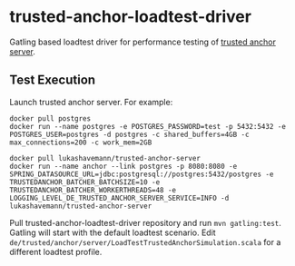 # trusted-anchor-loadtest-driver

Gatling based loadtest driver for performance testing of [trusted anchor server](https://github.com/LukasHavemann/trusted-anchor-server).

## Test Execution

Launch trusted anchor server. For example:

```
docker pull postgres
docker run --name postgres -e POSTGRES_PASSWORD=test -p 5432:5432 -e POSTGRES_USER=postgres -d postgres -c shared_buffers=4GB -c max_connections=200 -c work_mem=2GB 

docker pull lukashavemann/trusted-anchor-server
docker run --name anchor --link postgres -p 8080:8080 -e SPRING_DATASOURCE_URL=jdbc:postgresql://postgres:5432/postgres -e TRUSTEDANCHOR_BATCHER_BATCHSIZE=10 -e TRUSTEDANCHOR_BATCHER_WORKERTHREADS=48 -e LOGGING_LEVEL_DE_TRUSTED_ANCHOR_SERVER_SERVICE=INFO -d lukashavemann/trusted-anchor-server 
```

Pull trusted-anchor-loadtest-driver repository and run ```mvn gatling:test```. Gatling will start with the default loadtest scenario. Edit ```de/trusted/anchor/server/LoadTestTrustedAnchorSimulation.scala``` for a different loadtest profile.